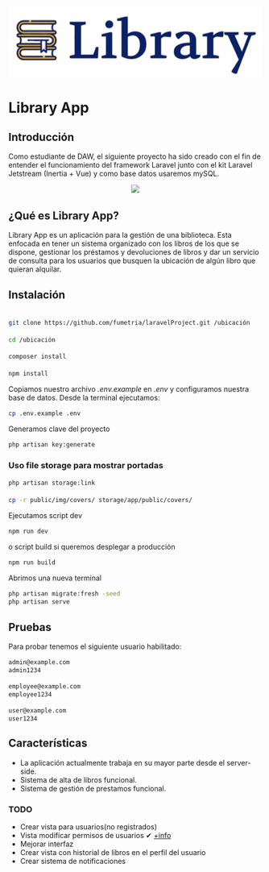 ![Library app logo](/public/img/libraryLogos.PNG)

# Library App

## Introducción
Como estudiante de DAW, el siguiente proyecto ha sido creado con el fin de entender el funcionamiento del framework Laravel junto con el kit Laravel Jetstream (Inertia + Vue) y como base datos usaremos mySQL.
<p align="center">
  <a href="https://skillicons.dev">
    <img src="https://skillicons.dev/icons?i=laravel,vue,mysql,tailwind&theme=light" />
  </a>
</p> 

## ¿Qué es Library App?

Library App es un aplicación para la gestión de una biblioteca. Esta enfocada en tener un sistema organizado con los libros de los que se dispone, gestionar los préstamos y devoluciones de libros y dar un servicio de consulta para los usuarios que busquen la ubicación de algún libro que quieran alquilar.

## Instalación

```bash

git clone https://github.com/fumetria/laravelProject.git /ubicación

cd /ubicación

composer install

npm install

```

Copiamos nuestro archivo _.env.example_ en _.env_ y configuramos nuestra base de datos.
Desde la terminal ejecutamos:

```bash
cp .env.example .env
```

Generamos clave del proyecto
```bash
php artisan key:generate
``` 

### Uso file storage para mostrar portadas

```bash
php artisan storage:link

cp -r public/img/covers/ storage/app/public/covers/
```

Ejecutamos script dev
```bash
npm run dev
```
o script build si queremos desplegar a producción
```bash
npm run build
```

Abrimos una nueva terminal

```bash
php artisan migrate:fresh -seed
php artisan serve
```

## Pruebas

Para probar tenemos el siguiente usuario habilitado:

```
admin@example.com
admin1234

employee@example.com
employee1234

user@example.com
user1234
```

## Características

-   La aplicación actualmente trabaja en su mayor parte desde el server-side.
-   Sistema de alta de libros funcional.
-   Sistema de gestión de prestamos funcional.



### TODO

-   Crear vista para usuarios(no registrados)
-   Vista modificar permisos de usuarios ✔ [+info](/docs/BanUnbanUsers.md)
-   Mejorar interfaz
-   Crear vista con historial de libros en el perfil del usuario
-   Crear sistema de notificaciones
